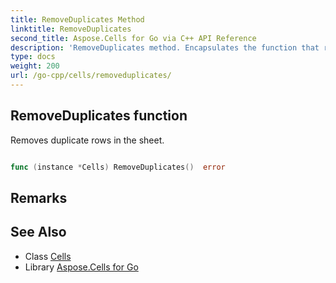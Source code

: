 ```yaml
---
title: RemoveDuplicates Method 
linktitle: RemoveDuplicates
second_title: Aspose.Cells for Go via C++ API Reference
description: 'RemoveDuplicates method. Encapsulates the function that represents removeduplicates in Go.'
type: docs
weight: 200
url: /go-cpp/cells/removeduplicates/
---
```


## RemoveDuplicates function

Removes duplicate rows in the sheet.

```go

func (instance *Cells) RemoveDuplicates()  error

```

## Remarks


## See Also

* Class [Cells](../)
* Library [Aspose.Cells for Go](../../)
